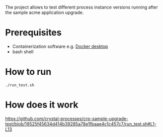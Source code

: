 The project allows to test different process instance versions running after the sample acme application upgrade.

# Prerequisites
- Containerization software e.g. [Docker desktop](https://www.docker.com/products/docker-desktop/)
- bash shell

# How to run
```shell
./run_test.sh
```
# How does it work
https://github.com/crystal-processes/crp-sample-upgrade-test/blob/19525f45634d414b39285a78e1fbaae4c1c457c7/run_test.sh#L1-L13

